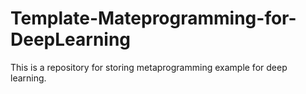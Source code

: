 # Template-Mateprogramming-for-DeepLearning

This is a repository for storing metaprogramming example for deep learning.
